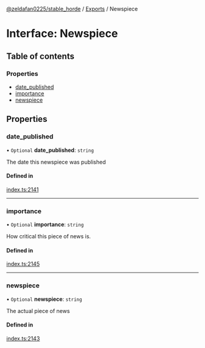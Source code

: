 [@zeldafan0225/stable_horde](../README.md) / [Exports](../modules.md) / Newspiece

# Interface: Newspiece

## Table of contents

### Properties

- [date\_published](Newspiece.md#date_published)
- [importance](Newspiece.md#importance)
- [newspiece](Newspiece.md#newspiece)

## Properties

### date\_published

• `Optional` **date\_published**: `string`

The date this newspiece was published

#### Defined in

[index.ts:2141](https://github.com/ZeldaFan0225/stable_horde/blob/bf3b9d2/index.ts#L2141)

___

### importance

• `Optional` **importance**: `string`

How critical this piece of news is.

#### Defined in

[index.ts:2145](https://github.com/ZeldaFan0225/stable_horde/blob/bf3b9d2/index.ts#L2145)

___

### newspiece

• `Optional` **newspiece**: `string`

The actual piece of news

#### Defined in

[index.ts:2143](https://github.com/ZeldaFan0225/stable_horde/blob/bf3b9d2/index.ts#L2143)
